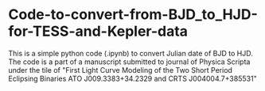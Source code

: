 # Code-to-convert-from-BJD_to_HJD-for-TESS-and-Kepler-data
This is a simple python code (.ipynb) to convert Julian date of BJD to HJD. 
The code is a part of a manuscript submitted to journal of Physica Scripta under the tile of "First Light Curve Modeling of the Two Short Period Eclipsing Binaries ATO J009.3383+34.2329 and CRTS J004004.7+385531"
